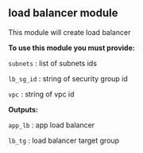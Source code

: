 ## load balancer module
This module will create load balancer



**To use this module you must provide:**

`subnets` : list of subnets ids

`lb_sg_id` : string of security group id

`vpc` : string of vpc id


**Outputs:**

`app_lb` : app load balancer

`lb_tg` : load balancer target group




